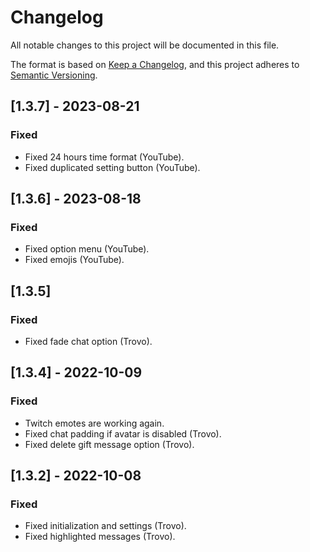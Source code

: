 # Changelog
All notable changes to this project will be documented in this file.

The format is based on [Keep a Changelog](https://keepachangelog.com/en/1.0.0/),
and this project adheres to [Semantic Versioning](https://semver.org/spec/v2.0.0.html).

## [1.3.7] - 2023-08-21
### Fixed
- Fixed 24 hours time format (YouTube).
- Fixed duplicated setting button (YouTube).

## [1.3.6] - 2023-08-18
### Fixed
- Fixed option menu (YouTube).
- Fixed emojis (YouTube).

## [1.3.5]
### Fixed
- Fixed fade chat option (Trovo).

## [1.3.4] - 2022-10-09
### Fixed
- Twitch emotes are working again.
- Fixed chat padding if avatar is disabled (Trovo).
- Fixed delete gift message option (Trovo).

## [1.3.2] - 2022-10-08
### Fixed
- Fixed initialization and settings (Trovo). 
- Fixed highlighted messages (Trovo).